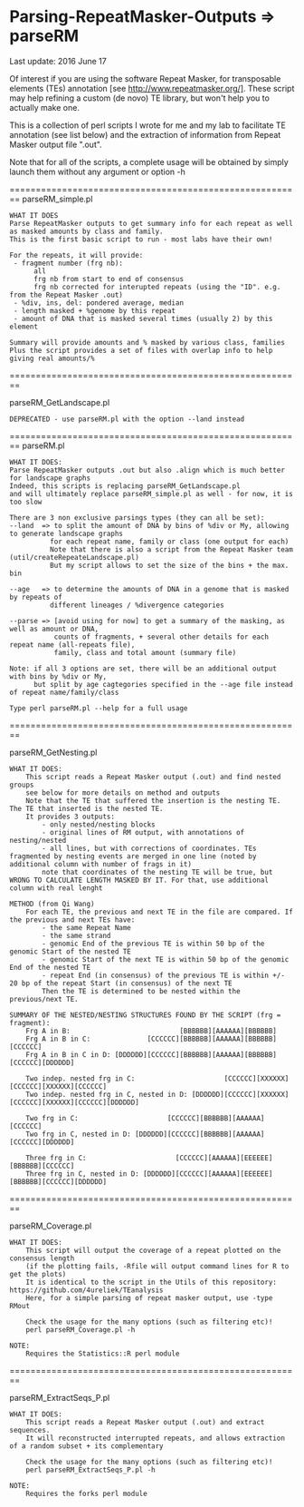 Parsing-RepeatMasker-Outputs => parseRM
========================================================
Last update: 2016 June 17


Of interest if you are using the software Repeat Masker, for transposable elements (TEs) annotation [see http://www.repeatmasker.org/].
These script may help refining a custom (de novo) TE library, but won't help you to actually make one.

This is a collection of perl scripts I wrote for me and my lab to facilitate TE annotation (see list below)
and the extraction of information from Repeat Masker output file ".out".

Note that for all of the scripts, a complete usage will be obtained by simply launch them without any argument or option -h

========================================================
parseRM_simple.pl

    WHAT IT DOES
    Parse RepeatMasker outputs to get summary info for each repeat as well as masked amounts by class and family.
    This is the first basic script to run - most labs have their own!
    
    For the repeats, it will provide:
     - fragment number (frg nb): 
          all
          frg nb from start to end of consensus
          frg nb corrected for interupted repeats (using the "ID". e.g. from the Repeat Masker .out)
     - %div, ins, del: pondered average, median
     - length masked + %genome by this repeat
     - amount of DNA that is masked several times (usually 2) by this element 
      
    Summary will provide amounts and % masked by various class, families
    Plus the script provides a set of files with overlap info to help giving real amounts/%

========================================================

parseRM_GetLandscape.pl

    DEPRECATED - use parseRM.pl with the option --land instead

========================================================
parseRM.pl

    WHAT IT DOES:
    Parse RepeatMasker outputs .out but also .align which is much better for landscape graphs
    Indeed, this scripts is replacing parseRM_GetLandscape.pl
    and will ultimately replace parseRM_simple.pl as well - for now, it is too slow

    There are 3 non exclusive parsings types (they can all be set):
    --land  => to split the amount of DNA by bins of %div or My, allowing to generate landscape graphs
              for each repeat name, family or class (one output for each)
              Note that there is also a script from the Repeat Masker team (util/createRepeateLandscape.pl)
			  But my script allows to set the size of the bins + the max. bin

    --age   => to determine the amounts of DNA in a genome that is masked by repeats of 
              different lineages / %divergence categories

    --parse => [avoid using for now] to get a summary of the masking, as well as amount or DNA, 
               counts of fragments, + several other details for each repeat name (all-repeats file), 
               family, class and total amount (summary file)

    Note: if all 3 options are set, there will be an additional output with bins by %div or My, 
          but split by age cagtegories specified in the --age file instead of repeat name/family/class 
    
    Type perl parseRM.pl --help for a full usage

========================================================

parseRM_GetNesting.pl

    WHAT IT DOES: 
        This script reads a Repeat Masker output (.out) and find nested groups
        see below for more details on method and outputs
        Note that the TE that suffered the insertion is the nesting TE. The TE that inserted is the nested TE.
        It provides 3 outputs:
            - only nested/nesting blocks
            - original lines of RM output, with annotations of nesting/nested
            - all lines, but with corrections of coordinates. TEs fragmented by nesting events are merged in one line (noted by additional column with number of frags in it)
            note that coordinates of the nesting TE will be true, but WRONG TO CALCULATE LENGTH MASKED BY IT. For that, use additional column with real lenght
	 
    METHOD (from Qi Wang)
        For each TE, the previous and next TE in the file are compared. If the previous and next TEs have:
            - the same Repeat Name
            - the same strand
            - genomic End of the previous TE is within 50 bp of the genomic Start of the nested TE
            - genomic Start of the next TE is within 50 bp of the genomic End of the nested TE
            - repeat End (in consensus) of the previous TE is within +/- 20 bp of the repeat Start (in consensus) of the next TE
            Then the TE is determined to be nested within the previous/next TE.
	 
    SUMMARY OF THE NESTED/NESTING STRUCTURES FOUND BY THE SCRIPT (frg = fragment):
        Frg A in B:                           [BBBBBB][AAAAAA][BBBBBB]
        Frg A in B in C:              [CCCCCC][BBBBBB][AAAAAA][BBBBBB][CCCCCC]
        Frg A in B in C in D: [DDDDDD][CCCCCC][BBBBBB][AAAAAA][BBBBBB][CCCCCC][DDDDDD]
		
        Two indep. nested frg in C:                      [CCCCCC][XXXXXX][CCCCCC][XXXXXX][CCCCCC]
        Two indep. nested frg in C, nested in D: [DDDDDD][CCCCCC][XXXXXX][CCCCCC][XXXXXX][CCCCCC][DDDDDD]	
		
        Two frg in C:                      [CCCCCC][BBBBBB][AAAAAA][CCCCCC]
        Two frg in C, nested in D: [DDDDDD][CCCCCC][BBBBBB][AAAAAA][CCCCCC][DDDDDD]
		   
        Three frg in C:                      [CCCCCC][AAAAAA][EEEEEE][BBBBBB][CCCCCC]
        Three frg in C, nested in D: [DDDDDD][CCCCCC][AAAAAA][EEEEEE][BBBBBB][CCCCCC][DDDDDD]
		
========================================================

parseRM_Coverage.pl

    WHAT IT DOES: 
        This script will output the coverage of a repeat plotted on the consensus length
        (if the plotting fails, -Rfile will output command lines for R to get the plots) 
        It is identical to the script in the Utils of this repository: https://github.com/4ureliek/TEanalysis
        Here, for a simple parsing of repeat masker output, use -type RMout

        Check the usage for the many options (such as filtering etc)!
        perl parseRM_Coverage.pl -h

    NOTE: 
        Requires the Statistics::R perl module
        
========================================================

parseRM_ExtractSeqs_P.pl

    WHAT IT DOES: 
        This script reads a Repeat Masker output (.out) and extract sequences.
        It will reconstructed interrupted repeats, and allows extraction of a random subset + its complementary
  
        Check the usage for the many options (such as filtering etc)!
        perl parseRM_ExtractSeqs_P.pl -h
 
    NOTE: 
        Requires the forks perl module
